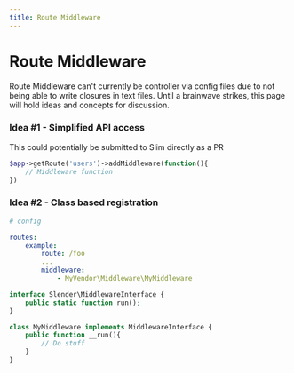 ```yaml
---
title: Route Middleware
---
```


# Route Middleware

Route Middleware can't currently be controller via config files due to not being able to write
closures in text files. Until a brainwave strikes, this page will hold ideas and concepts
for discussion.


### Idea #1 - Simplified API access
This could potentially be submitted to Slim directly as a PR
```php
$app->getRoute('users')->addMiddleware(function(){
    // Middleware function
})
```


### Idea #2 - Class based registration
```yaml
# config

routes:
    example:
        route: /foo
        ...
        middleware:
            - MyVendor\Middleware\MyMiddleware
```

```php
interface Slender\MiddlewareInterface {
    public static function run();
}

class MyMiddleware implements MiddlewareInterface {
    public function __run(){
        // Do stuff
    }
}
```
